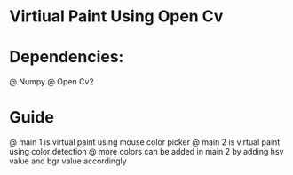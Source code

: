 # Virtiual Paint Using Open Cv
# Dependencies:
 @ Numpy
 @ Open Cv2

# Guide
 @ main 1 is virtual paint using mouse color picker
 @ main 2 is virtual paint using color detection
 @ more colors can be added in main 2 by adding hsv value and bgr value accordingly
